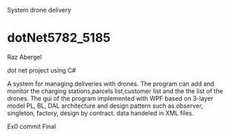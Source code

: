 System drone delivery
# dotNet5782_5185
Raz Abergel

dot net project using C#

A system for managing deliveries with drones.
The program can add and monitor the charging stations,parcels list,customer list and the the list of the drones.
The gui of the program implemented with WPF
based on 3-layer model PL, BL, DAL architecture and design pattern such as observer, singleton, factory, design by contract. data handeled in XML files.


Ex0 commit Final 
